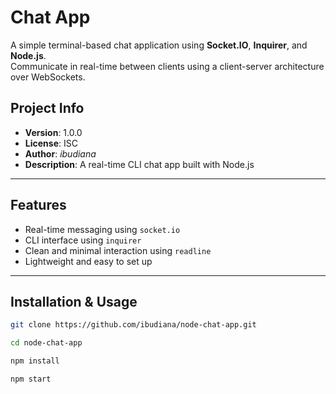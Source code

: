 # Chat App

A simple terminal-based chat application using **Socket.IO**, **Inquirer**, and **Node.js**.  
Communicate in real-time between clients using a client-server architecture over WebSockets.

## Project Info

- **Version**: 1.0.0
- **License**: ISC
- **Author**: _ibudiana_
- **Description**: A real-time CLI chat app built with Node.js

---

## Features

- Real-time messaging using `socket.io`
- CLI interface using `inquirer`
- Clean and minimal interaction using `readline`
- Lightweight and easy to set up

---

## Installation & Usage

```bash
git clone https://github.com/ibudiana/node-chat-app.git
```

```bash
cd node-chat-app
```

```bash
npm install
```

```bash
npm start
```

